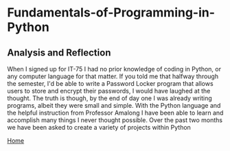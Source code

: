 # Fundamentals-of-Programming-in-Python

## Analysis and Reflection

  When I signed up for IT-75 I had no prior knowledge of coding in Python, or any computer language for that matter. If you told me that halfway through the semester, I'd be able to write a Password Locker program that allows users to store and encrypt their passwords, I would have laughed at the thought. The truth is though, by the end of day one I was already writing programs, albeit they were small and simple. With the Python language and the helpful instruction from Professor Amalong I have been able to learn and accomplish many things I never thought possible.
  Over the past two months we have been asked to create a variety of projects within Python




[Home](https://nwendel16.github.io/portfolio)
